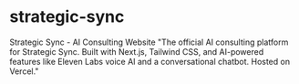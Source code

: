 # strategic-sync
Strategic Sync - AI Consulting Website "The official AI consulting platform for Strategic Sync. Built with Next.js, Tailwind CSS, and AI-powered features like Eleven Labs voice AI and a conversational chatbot. Hosted on Vercel."

